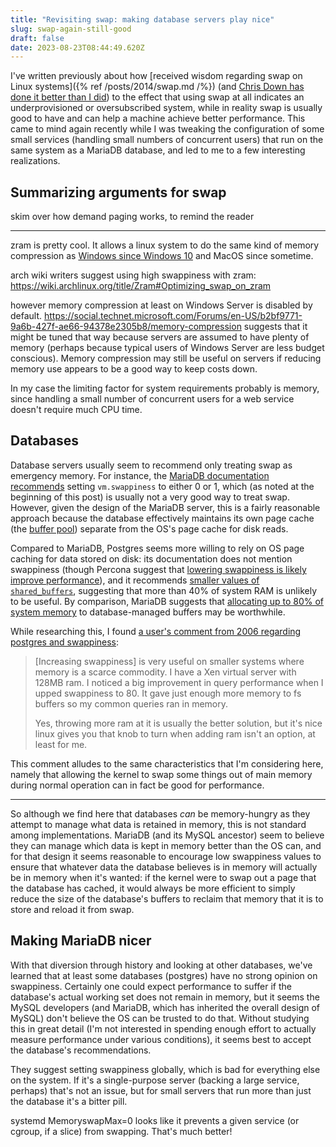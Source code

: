 ```yaml
---
title: "Revisiting swap: making database servers play nice"
slug: swap-again-still-good
draft: false
date: 2023-08-23T08:44:49.620Z
---
```

I've written previously about how [received wisdom regarding swap on Linux systems]({% ref /posts/2014/swap.md /%}) (and [Chris Down has done it better than I did](https://chrisdown.name/2018/01/02/in-defence-of-swap.html)) to the effect that using swap at all indicates an underprovisioned or oversubscribed system, while in reality swap is usually good to have and can help a machine achieve better performance. This came to mind again recently while I was tweaking the configuration of some small services (handling small numbers of concurrent users) that run on the same system as a MariaDB database, and led to me to a few interesting realizations.

## Summarizing arguments for swap

skim over how demand paging works, to remind the reader

---

zram is pretty cool. It allows a linux system to do the same kind of memory compression as [Windows since Windows 10](https://learn.microsoft.com/en-us/shows/seth-juarez/memory-compression-in-windows-10-rtm) and MacOS since sometime.

arch wiki writers suggest using high swappiness with zram:
https://wiki.archlinux.org/title/Zram#Optimizing_swap_on_zram

however memory compression at least on Windows Server is disabled by default. https://social.technet.microsoft.com/Forums/en-US/b2bf9771-9a6b-427f-ae66-94378e2305b8/memory-compression suggests that it might be tuned that way because servers are assumed to have plenty of memory (perhaps because typical users of Windows Server are less budget conscious). Memory compression may still be useful on servers if reducing memory use appears to be a good way to keep costs down.

In my case the limiting factor for system requirements probably is memory, since handling a small number of concurrent users for a web service doesn't require much CPU time.

## Databases 

Database servers usually seem to recommend only treating swap as emergency memory. For instance, the [MariaDB documentation recommends](https://mariadb.com/kb/en/configuring-swappiness/) setting `vm.swappiness` to either 0 or 1, which (as noted at the beginning of this post) is usually not a very good way to treat swap. However, given the design of the MariaDB server, this is a fairly reasonable approach because the database effectively maintains its own page cache (the [buffer pool](https://mariadb.com/kb/en/innodb-buffer-pool/)) separate from the OS's page cache for disk reads.

Compared to MariaDB, Postgres seems more willing to rely on OS page caching for data stored on disk: its documentation does not mention swappiness (though Percona suggest that [lowering swappiness is likely improve performance](https://www.percona.com/blog/tune-linux-kernel-parameters-for-postgresql-optimization/)), and it recommends [smaller values of `shared_buffers`](https://www.postgresql.org/docs/15/runtime-config-resource.html#GUC-SHARED-BUFFERS), suggesting that more than 40% of system RAM is unlikely to be useful. By comparison, MariaDB suggests that [allocating up to 80% of system memory](https://mariadb.com/kb/en/innodb-system-variables/#innodb_buffer_pool_size) to database-managed buffers may be worthwhile.

While researching this, I found [a user's comment from 2006 regarding postgres and swappiness](https://postgrespro.com/list/id/49298.209.244.4.106.1161290341.squirrel@www.drule.org):

> [Increasing swappiness] is very useful on smaller systems where memory is a scarce commodity.
 I have a Xen virtual server with 128MB ram.  I noticed a big improvement
in query performance when I upped swappiness to 80.  It gave just enough
more memory to fs buffers so my common queries ran in memory.
>
> Yes, throwing more ram at it is usually the better solution, but it's nice
linux gives you that knob to turn when adding ram isn't an option, at
least for me.

This comment alludes to the same characteristics that I'm considering here, namely that allowing the kernel to swap some things out of main memory during normal operation can in fact be good for performance.

---

So although we find here that databases *can* be memory-hungry as they attempt to manage what data is retained in memory, this is not standard among implementations. MariaDB (and its MySQL ancestor) seem to believe they can manage which data is kept in memory better than the OS can, and for that design it seems reasonable to encourage low swappiness values to ensure that whatever data the database believes is in memory will actually be in memory when it's wanted: if the kernel were to swap out a page that the database has cached, it would always be more efficient to simply reduce the size of the database's buffers to reclaim that memory that it is to store and reload it from swap.

## Making MariaDB nicer

With that diversion through history and looking at other databases, we've learned that at least some databases (postgres) have no strong opinion on swappiness. Certainly one could expect performance to suffer if the database's actual working set does not remain in memory, but it seems the MySQL developers (and MariaDB, which has inherited the overall design of MySQL) don't believe the OS can be trusted to do that. Without studying this in great detail (I'm not interested in spending enough effort to actually measure performance under various conditions), it seems best to accept the database's recommendations.

They suggest setting swappiness globally, which is bad for everything else on the system. If it's a single-purpose server (backing a large service, perhaps) that's not an issue, but for small servers that run more than just the database it's a bitter pill.

systemd MemoryswapMax=0 looks like it prevents a given service (or cgroup, if a slice) from swapping. That's much better!
